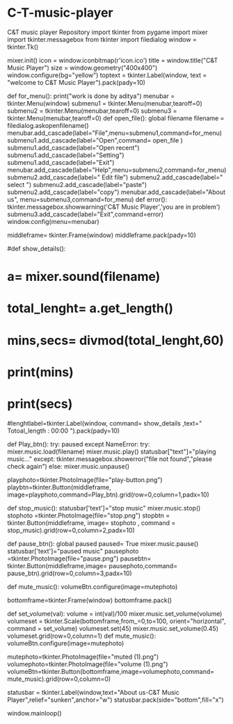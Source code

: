 # C-T-music-player
C&amp;T music player Repository
import tkinter
from pygame import mixer
import tkinter.messagebox
from tkinter import filedialog
window = tkinter.Tk()

mixer.init()
icon = window.iconbitmap(r'icon.ico')
title = window.title("C&T Music Player")
size = window.geometry("400x400")
window.configure(bg="yellow")
toptext = tkinter.Label(window, text = "welcome to C&T Music Player").pack(pady=10)


def for_menu():
      print("work is done by aditya")
menubar = tkinter.Menu(window)
submenu1 = tkinter.Menu(menubar,tearoff=0)
submenu2 = tkinter.Menu(menubar,tearoff=0)
submenu3 = tkinter.Menu(menubar,tearoff=0)
def open_file():
    global filename
    filename = filedialog.askopenfilename()
menubar.add_cascade(label="File",menu=submenu1,command=for_menu)
submenu1.add_cascade(label="Open",command= open_file )
submenu1.add_cascade(label="Open recent")
submenu1.add_cascade(label="Setting")
submenu1.add_cascade(label="Exit")
menubar.add_cascade(label="Help",menu=submenu2,command=for_menu)
submenu2.add_cascade(label=" Edit file")
submenu2.add_cascade(label=" select ")
submenu2.add_cascade(label="paste")
submenu2.add_cascade(label="copy")
menubar.add_cascade(label="About us", menu=submenu3,command=for_menu)
def error():
    tkinter.messagebox.showwarning('C&T Music Player','you are in problem')
submenu3.add_cascade(label="Exit",command=error)
window.config(menu=menubar)

middleframe= tkinter.Frame(window)
middleframe.pack(pady=10)

#def show_details():
#    a= mixer.sound(filename)
#    total_lenght= a.get_length()
#    mins,secs= divmod(total_lenght,60)
#    print(mins)
#    print(secs)
#lenghtlabel=tkinter.Label(window, command= show_details ,text=" Totoal_length :  00:00 ").pack(pady=10)

def Play_btn():
    try:
        paused
    except NameError:
        try:
            mixer.music.load(filename)
            mixer.music.play()
            statusbar["text"]="playing music..."
        except:
               tkinter.messagebox.showerror("file not found","please check again")
    else:
        mixer.music.unpause()


playphoto=tkinter.PhotoImage(file="play-button.png")
playbtn=tkinter.Button(middleframe, image=playphoto,command=Play_btn).grid(row=0,column=1,padx=10)

def stop_music():
    statusbar['text']="stop music"
    mixer.music.stop()
stophoto =tkinter.PhotoImage(file="stop.png")
stopbtn = tkinter.Button(middleframe, image= stophoto , command = stop_music).grid(row=0,column=2,padx=10)

def pause_btn():
     global paused
     paused= True
     mixer.music.pause()
     statusbar['text']="paused music"
pausephoto =tkinter.PhotoImage(file="pause.png")
pausebtn= tkinter.Button(middleframe,image= pausephoto,command= pause_btn).grid(row=0,column=3,padx=10)

def mute_music():
    volumeBtn.configure(image=mutephoto)

bottomframe=tkinter.Frame(window)
bottomframe.pack()

def set_volume(val):
    volume = int(val)/100
    mixer.music.set_volume(volume)
volumeset = tkinter.Scale(bottomframe,from_=0,to=100, orient="horizontal", command = set_volume)
volumeset.set(45)
mixer.music.set_volume(0.45)
volumeset.grid(row=0,column=1)
def mute_music():
     volumeBtn.configure(image=mutephoto)

mutephoto=tkinter.PhotoImage(file="muted (1).png")
volumephoto=tkinter.PhotoImage(file="volume (1).png")
volumeBtn=tkinter.Button(bottomframe,image=volumephoto,command= mute_music).grid(row=0,column=0)


statusbar = tkinter.Label(window,text="About us-C&T Music Player",relief="sunken",anchor="w")
statusbar.pack(side="bottom",fill="x")

window.mainloop()




